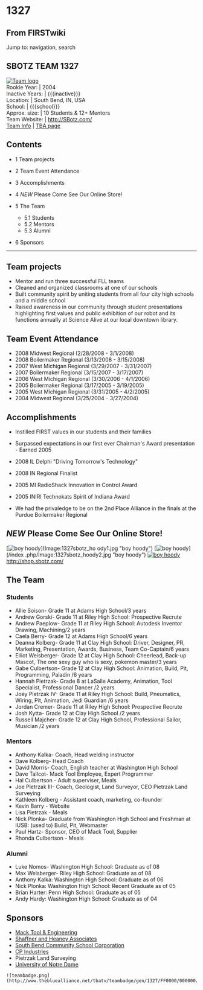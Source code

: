 # 1327

## From FIRSTwiki

Jump to: navigation, search

## SBOTZ TEAM 1327

[![Team logo](/media/b/b2/Sbotz_logo.gif)](Image:Sbotz_logo.gif "Team logo")<br>
Rookie Year: | 2004<br>
Inactive Years: | {{{inactive}}}<br>
Location: | South Bend, IN, USA<br>
School: | {{{school}}}<br>
Approx. size: | 10 Students & 12+ Mentors<br>
Team Website: | <http://SBotz.com/><br>
[Team Info](https://my.usfirst.org/myarea/index.lasso?page=teaminfo&team=1327 "https://my.usfirst.org/myarea/index.lasso?page=teaminfo&team=1327") | [TBA page](http://www.thebluealliance.net/tbatv/team.php?team=1327 "http://www.thebluealliance.net/tbatv/team.php?team=1327")

## Contents

- 1 Team projects
- 2 Team Event Attendance
- 3 Accomplishments
- 4 _NEW_ Please Come See Our Online Store!
- 5 The Team

  - 5.1 Students
  - 5.2 Mentors
  - 5.3 Alumni

- 6 Sponsors

--------------------------------------------------------------------------------

## Team projects

- Mentor and run three successful FLL teams
- Cleaned and organized classrooms at one of our schools
- Built community spirit by uniting students from all four city high schools and a middle school
- Raised awareness in our community through student presentations highlighting first values and public exhibition of our robot and its functions annually at Science Alive at our local downtown library.

## Team Event Attendance

- 2008 Midwest Regional (2/28/2008 - 3/1/2008)
- 2008 Boilermaker Regional (3/13/2008 - 3/15/2008)
- 2007 West Michigan Regional (3/29/2007 - 3/31/2007)
- 2007 Boilermaker Regional (3/15/2007 - 3/17/2007)
- 2006 West Michigan Regional (3/30/2006 - 4/1/2006)
- 2005 Boilermaker Regional (3/17/2005 - 3/19/2005)
- 2005 West Michigan Regional (3/31/2005 - 4/2/2005)
- 2004 Midwest Regional (3/25/2004 - 3/27/2004)

## Accomplishments

- Instilled FIRST values in our students and their families
- Surpassed expectations in our first ever Chairman's Award presentation - Earned 2005

- 2008 IL Delphi "Driving Tomorrow's Technology"
- 2008 IN Regional Finalist
- 2005 MI RadioShack Innovation in Control Award
- 2005 INIRI Technokats Spirit of Indiana Award

- We had the privaledge to be on the 2nd Place Alliance in the finals at the Purdue Boilermaker Regional

## _NEW_ Please Come See Our Online Store!

[![boy hoody](/media/5/5a/1327sbotz_hoody1.jpg)](Image:1327sbotz_ho
ody1.jpg "boy hoody") [![boy hoody](/media/9/9c/1327sbotz_hoody2.jpg)](/index
.php/Image:1327sbotz_hoody2.jpg "boy hoody") [![boy
hoody](/media/9/99/1327sbotz_T1.jpg)](Image:1327sbotz_T1.jpg "boy
hoody") <http://shop.sbotz.com/>

## The Team

### Students

- Allie Soison- Grade 11 at Adams High School/3 years
- Andrew Gorski- Grade 11 at Riley High School: Prospective Recrute
- Andrew Paeplow- Grade 11 at Riley High School: Autodesk Inventor Drawing, Machining/2 years
- Caela Berry- Grade 12 at Adams High School/6 years
- Deanna Kolberg- Grade 11 at Clay High School: Driver, Designer, PR, Marketing, Presentation, Awards, Business, Team Co-Captain/6 years
- Elliot Weisberger- Grade 12 at Clay High School: Cheerlead, Back-up Mascot, The one sexy guy who is sexy, pokemon master/3 years
- Gabe Culbertson- Grade 12 at Clay High School: Animation, Build, Pit, Programming, Paladin /6 years
- Hannah Pietrzak- Grade 8 at LaSalle Academy, Animation, Tool Specialist, Professional Dancer /2 years
- Joey Pietrzak IV- Grade 11 at Riley High School: Build, Pneumatics, Wiring, Pit, Animation, Jedi Guardian /6 years
- Jordan Cremer- Grade 11 at Riley High School: Prospective Recrute
- Josh Kytta- Grade 12 at Clay High School /2 years
- Russell Majcher- Grade 12 at Clay High School, Professional Sailor, Musician /2 years

### Mentors

- Anthony Kalka- Coach, Head welding instructor
- Dave Kolberg- Head Coach
- David Morris- Coach, English teacher at Washington High School
- Dave Tallcot- Mack Tool Employee, Expert Programmer
- Hal Culbertson - Adult superviser, Meals
- Joe Pietrzak III- Coach, Geologist, Land Surveyor, CEO Pietrzak Land Surveying
- Kathleen Kolberg - Assistant coach, marketing, co-founder
- Kevin Barry - Website
- Lisa Pietrzak - Meals
- Nick Plonka- Graduate from Washington High School and Freshman at IUSB: (used to) Build, Pit, Webmaster
- Paul Hartz- Sponsor, CEO of Mack Tool, Supplier
- Rhonda Culbertson - Meals

### Alumni

- Luke Nomos- Washington High School: Graduate as of 08
- Max Weisberger- Riley High School: Graduate as of 08
- Anthony Kalka: Washington High School: Graduate as of 06
- Nick Plonka: Washington High School: Recent Graduate as of 05
- Brian Harter: Penn High School: Graduate as of 05
- Andy Hardy: Washington High School: Graduate as of 04

## Sponsors

- [Mack Tool & Engineering](http://www.macktool.com/ "http://www.macktool.com/")
- [Shaffner and Heaney Associates](http://www.shaffnerheaney.com/ "http://www.shaffnerheaney.com/")
- [South Bend Community School Corporation](http://www.sbcsc.k12.in.us "http://www.sbcsc.k12.in.us")
- [CP Industries](http://www.cpind.com/index.html "http://www.cpind.com/index.html")
- Pietrzak Land Surveying
- [University of Notre Dame](http://www.nd.edu "http://www.nd.edu")

```
![teambadge.png](http://www.thebluealliance.net/tbatv/teambadge/gen/1327/FF0000/000000/teambadge.png)
```
